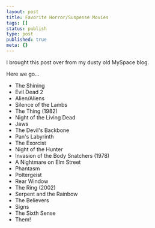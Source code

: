 ```yaml
---
layout: post
title: Favorite Horror/Suspense Movies
tags: []
status: publish
type: post
published: true
meta: {}
---
```

I brought this post over from my dusty old MySpace blog.  

Here we go...

<ul>
	<li>The Shining</li>
	<li>Evil Dead 2</li>
	<li>Alien/Aliens</li>
	<li>Silence of the Lambs</li>
	<li>The Thing (1982)</li>
	<li>Night of the Living Dead</li>
	<li>Jaws</li>
	<li>The Devil's Backbone</li>
	<li>Pan's Labyrinth</li>
	<li>The Exorcist</li>
	<li>Night of the Hunter</li>
	<li>Invasion of the Body Snatchers (1978)</li>
	<li>A Nightmare on Elm Street</li>
	<li>Phantasm</li>
	<li>Poltergeist</li>
	<li>Rear Window</li>
	<li>The Ring (2002)</li>
	<li>Serpent and the Rainbow</li>
	<li>The Believers</li>
	<li>Signs</li>
	<li>The Sixth Sense</li>
	<li>Them!</li>
</ul>
